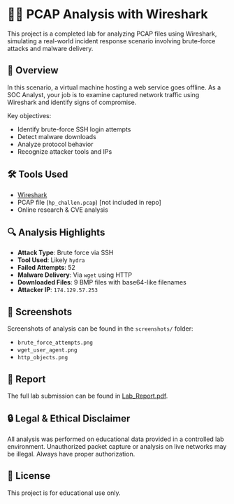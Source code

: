 # 🕵️‍♂️ PCAP Analysis with Wireshark

This project is a completed lab for analyzing PCAP files using Wireshark, simulating a real-world incident response scenario involving brute-force attacks and malware delivery.

## 📁 Overview

In this scenario, a virtual machine hosting a web service goes offline. As a SOC Analyst, your job is to examine captured network traffic using Wireshark and identify signs of compromise.

Key objectives:

- Identify brute-force SSH login attempts
- Detect malware downloads
- Analyze protocol behavior
- Recognize attacker tools and IPs

## 🛠️ Tools Used

- [Wireshark](https://www.wireshark.org/)
- PCAP file (`hp_challen.pcap`) [not included in repo]
- Online research & CVE analysis

## 🔍 Analysis Highlights

- **Attack Type**: Brute force via SSH
- **Tool Used**: Likely `hydra`
- **Failed Attempts**: 52
- **Malware Delivery**: Via `wget` using HTTP
- **Downloaded Files**: 9 BMP files with base64-like filenames
- **Attacker IP**: `174.129.57.253`

## 📸 Screenshots

Screenshots of analysis can be found in the `screenshots/` folder:

- `brute_force_attempts.png`
- `wget_user_agent.png`
- `http_objects.png`

## 📄 Report

The full lab submission can be found in [Lab_Report.pdf](./pcap-analysis-wireshark.pdf).

## 🔒 Legal & Ethical Disclaimer

All analysis was performed on educational data provided in a controlled lab environment. Unauthorized packet capture or analysis on live networks may be illegal. Always have proper authorization.

## 📜 License

This project is for educational use only.
